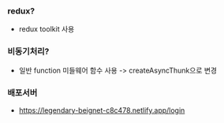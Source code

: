 ### redux?
  - redux toolkit 사용

### 비동기처리?
  - 일반 function 미들웨어 함수 사용 -> createAsyncThunk으로 변경

### 배포서버
  - https://legendary-beignet-c8c478.netlify.app/login
